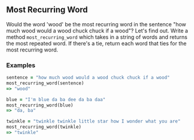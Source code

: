 ## Most Recurring Word

Would the word 'wood' be the most recurring word in the sentence "how much wood would a wood chuck chuck if a wood"? Let's find out. Write a method ```most_recurring_word``` which takes in a string of words and returns the most repeated word. If there's a tie, return each word that ties for the most recurring word.

### Examples

```ruby
sentence = "how much wood would a wood chuck chuck if a wood"
most_recurring_word(sentence)
=> "wood"

blue = "I'm blue da ba dee da ba daa"
most_recurring_word(blue)
=> "da, ba"

twinkle = "twinkle twinkle little star how I wonder what you are"
most_recurring_word(twinkle)
=> "twinkle"
